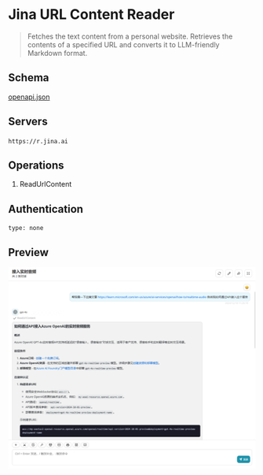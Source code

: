 # Jina URL Content Reader

> Fetches the text content from a personal website.
> Retrieves the contents of a specified URL and converts it to LLM-friendly Markdown format.

## Schema
[openapi.json](./openapi.json)

## Servers

`https://r.jina.ai`

## Operations

1. ReadUrlContent

## Authentication

```
type: none
```

## Preview

![Preview](./preview.png)
